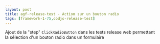 ```yaml
---
layout: post
title: agf-release-test - Action sur un bouton radio
tags: [framework-1-75,codjo-release-test]
---
```

Ajout de la "step" ```ClickRadioButton``` dans les tests release web permettant la sélection d'un bouton radio dans un formulaire